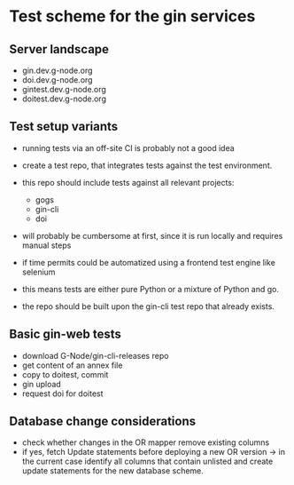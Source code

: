 # Test scheme for the gin services

## Server landscape
- gin.dev.g-node.org
- doi.dev.g-node.org
- gintest.dev.g-node.org
- doitest.dev.g-node.org

## Test setup variants
- running tests via an off-site CI is probably not a good idea
- create a test repo, that integrates tests against the test environment.
- this repo should include tests against all relevant projects:
  - gogs
  - gin-cli
  - doi
- will probably be cumbersome at first, since it is run locally and requires manual steps
- if time permits could be automatized using a frontend test engine like selenium

- this means tests are either pure Python or a mixture of Python and go.
- the repo should be built upon the gin-cli test repo that already exists.

## Basic gin-web tests

- download G-Node/gin-cli-releases repo
- get content of an annex file
- copy to doitest, commit
- gin upload
- request doi for doitest

## Database change considerations

- check whether changes in the OR mapper remove existing columns
- if yes, fetch Update statements before deploying a new OR version
    -> in the current case identify all columns that contain unlisted and create update statements for the new database scheme.
